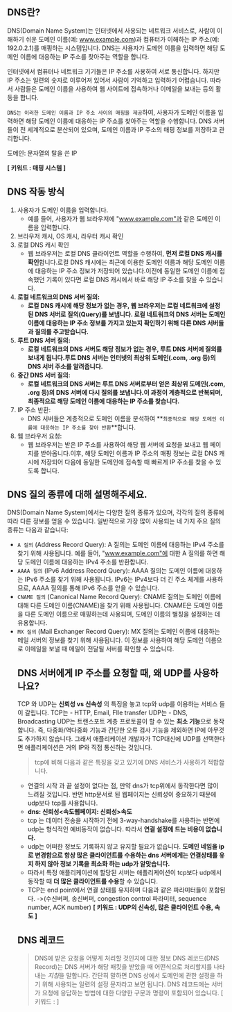 ## DNS란?

DNS(Domain Name System)는 인터넷에서 사용되는 네트워크 서비스로, 사람이 이해하기 쉬운 도메인 이름(예: www.example.com)과 컴퓨터가 이해하는 IP 주소(예: 192.0.2.1)를 매핑하는 시스템입니다. DNS는 사용자가 도메인 이름을 입력하면 해당 도메인 이름에 대응하는 IP 주소를 찾아주는 역할을 합니다.

인터넷에서 컴퓨터나 네트워크 기기들은 IP 주소를 사용하여 서로 통신합니다. 하지만 IP 주소는 일련의 숫자로 이루어져 있어서 사람이 기억하고 입력하기 어렵습니다. 따라서 사람들은 도메인 이름을 사용하여 웹 사이트에 접속하거나 이메일을 보내는 등의 활동을 합니다.

`DNS는 이러한 도메인 이름과 IP 주소 사이의 매핑을 제공`하여, 사용자가 도메인 이름을 입력하면 해당 도메인 이름에 대응하는 IP 주소를 찾아주는 역할을 수행합니다. DNS 서버들이 전 세계적으로 분산되어 있으며, 도메인 이름과 IP 주소의 매핑 정보를 저장하고 관리합니다.

도메인: 문자열의 탈을 쓴 IP

**[ 키워드 : 매핑 시스템 ]**

## DNS 작동 방식

1. 사용자가 도메인 이름을 입력합니다.
   - 예를 들어, 사용자가 웹 브라우저에 "www.example.com"과 같은 도메인 이름을 입력합니다.
2. 브라우저 캐시, OS 캐시, 라우터 캐시 확인
3. 로컬 DNS 캐시 확인
   - 웹 브라우저는 로컬 DNS 클라이언트 역할을 수행하여, **먼저 로컬 DNS 캐시를 확인**합니다.로컬 DNS 캐시에는 최근에 이용한 도메인 이름과 해당 도메인 이름에 대응하는 IP 주소 정보가 저장되어 있습니다.이전에 동일한 도메인 이름에 접속했던 기록이 있다면 로컬 DNS 캐시에서 바로 해당 IP 주소를 찾을 수 있습니다.
4. **로컬 네트워크의 DNS 서버 질의:**
   - **로컬 DNS 캐시에 해당 정보가 없는 경우, 웹 브라우저는 로컬 네트워크에 설정된 DNS 서버로 질의(Query)를 보냅니다. 로컬 네트워크의 DNS 서버는 도메인 이름에 대응하는 IP 주소 정보를 가지고 있는지 확인하기 위해 다른 DNS 서버들과 질의를 주고받습니다.**
5. **루트 DNS 서버 질의:**
   - **로컬 네트워크의 DNS 서버도 해당 정보가 없는 경우, 루트 DNS 서버에 질의를 보내게 됩니다.루트 DNS 서버는 인터넷의 최상위 도메인(.com, .org 등)의 DNS 서버 주소를 알려줍니다.**
6. **중간 DNS 서버 질의:**
   - **로컬 네트워크의 DNS 서버는 루트 DNS 서버로부터 얻은 최상위 도메인(.com, .org 등)의 DNS 서버에 다시 질의를 보냅니다.이 과정이 계층적으로 반복되며, 최종적으로 해당 도메인 이름에 대응하는 IP 주소를 찾습니다.**
7. IP 주소 반환:
   - DNS 서버들은 계층적으로 도메인 이름을 분석하여 **`최종적으로 해당 도메인 이름에 대응하는 IP 주소를 찾아 반환`**합니다.
8. 웹 브라우저 요청:
   - 웹 브라우저는 받은 IP 주소를 사용하여 해당 웹 서버에 요청을 보내고 웹 페이지를 받아옵니다.이후, 해당 도메인 이름과 IP 주소의 매핑 정보는 로컬 DNS 캐시에 저장되어 다음에 동일한 도메인에 접속할 때 빠르게 IP 주소를 찾을 수 있도록 합니다.

## DNS 질의 종류에 대해 설명해주세요.

DNS(Domain Name System)에서는 다양한 질의 종류가 있으며, 각각의 질의 종류에 따라 다른 정보를 얻을 수 있습니다. 일반적으로 가장 많이 사용되는 네 가지 주요 질의 종류는 다음과 같습니다:

- `A 질의` (Address Record Query):
  A 질의는 도메인 이름에 대응하는 IPv4 주소를 찾기 위해 사용됩니다.
  예를 들어, "www.example.com"에 대한 A 질의를 하면 해당 도메인 이름에 대응하는 IPv4 주소를 반환합니다.
- `AAAA 질의` (IPv6 Address Record Query):
  AAAA 질의는 도메인 이름에 대응하는 IPv6 주소를 찾기 위해 사용됩니다.
  IPv6는 IPv4보다 더 긴 주소 체계를 사용하므로, AAAA 질의를 통해 IPv6 주소를 얻을 수 있습니다.
- `CNAME 질의` (Canonical Name Record Query):
  CNAME 질의는 도메인 이름에 대해 다른 도메인 이름(CNAME)을 찾기 위해 사용됩니다.
  CNAME은 도메인 이름을 다른 도메인 이름으로 매핑하는데 사용되며, 도메인 이름의 별칭을 설정하는 데 유용합니다.
- `MX 질의` (Mail Exchanger Record Query):
  MX 질의는 도메인 이름에 대응하는 메일 서버의 정보를 찾기 위해 사용됩니다.
  이 정보를 사용하여 해당 도메인 이름으로 이메일을 보낼 때 메일이 전달될 서버를 확인할 수 있습니다.
  ## DNS 서버에게 IP 주소를 요청할 때, 왜 UDP를 사용하나요?
  TCP 와 UDP는 **신뢰성 vs 신속성** 의 특징을 놓고 tcp와 udp를 이용하는 서비스 들이 갈립니다.
  TCP는 - HTTP, Email, FIle transfer
  UDP는 - DNS, Broadcasting
  UDP는 트랜스포트 계층 프로토콜이 할 수 있는 **최소 기능**으로 동작합니다. 즉, 다중화/역다중화 기능과 간단한 오류 검사 기능을 제외하면 IP에 아무것도 추가하지 않습니다. 그래서 애플리케이션 개발자가 TCP대신에 UDP를 선택한다면 애플리케이션은 거의 IP와 직접 통신하는 것입니다.
  > tcp에 비해 다음과 같은 특징을 갖고 있기에 DNS 서비스가 사용하기 적합합니다.
  - 연결의 시작 과 끝 설정이 없다는 점, 만약 dns가 tcp위에서 동작한다면 많이 느려질 것입니다. 반면 http문서로 된 웹페이지는 신뢰성이 중요하기 때문에 udp보다 tcp를 사용합니다.
  - **dns: 신뢰성<속도웹페이지: 신뢰성>속도**
  - tcp 는 데이터 전송을 시작하기 전에 3-way-handshake를 사용하는 반면에 udp는 형식적인 예비동작이 없습니다. 따라서 **연결 설정에 드는 비용이 없습니다.**
  - udp는 어떠한 정보도 기록하지 않고 유지할 필요가 없습니다. **도메인 네임을 ip로 변경함으로 항상 많은 클라이언트를 수용하는 dns 서버에게는 연결상태를 유지 하지 않아 정보 기록을 최소화 하는 udp가 알맞습니다.**
  - 따라서 특정 애플리케이션에 할당된 서버는 애플리케이션이 tcp보다 udp에서 동작할 때 **더 많은 클라이언트를 수용**할 수 있습니다.
  - TCP는 end point에서 연결 상태를 유지하며 다음과 같은 파라미터들이 포함된다. ->(수신버퍼, 송신버퍼, congestion control 파라미터, sequence number, ACK number)
    **[ 키워드 : UDP의 신속성, 많은 클라이언트 수용, 속도 ]**
  ## DNS 레코드
  > DNS에 받은 요청을 어떻게 처리할 것인지에 대한 정보
  > DNS 레코드(DNS Record)는 DNS 서버가 해당 패킷을 받았을 때 어떤식으로 처리할지를 나타내는 *지침*을 말합니다. 간단히 말하면 DNS 상에서 도메인에 관한 설정을 하기 위해 사용되는 일련의 설정 문자라고 보면 됩니다. DNS 레코드에는 서버가 요청에 응답하는 방법에 대한 다양한 구문과 명령이 포함되어 있습니다.
  > [ 키워드 : ]
